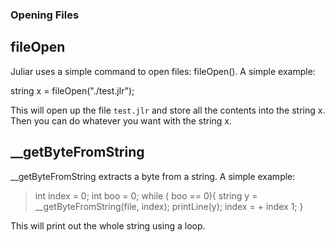 ### Opening Files

## fileOpen

Juliar uses a simple command to open files: fileOpen().
A simple example:

string x = fileOpen("./test.jlr");

This will open up the file `test.jlr` and store all the contents into the string x. Then you can do whatever you want with the string x.


## __getByteFromString

__getByteFromString extracts a byte from a string. 
A simple example:

> int index = 0;
> int boo = 0;
> while ( boo == 0){
>    string y = __getByteFromString(file, index);
>    printLine(y);
>    index = + index 1;
> }

This will print out the whole string using a loop.